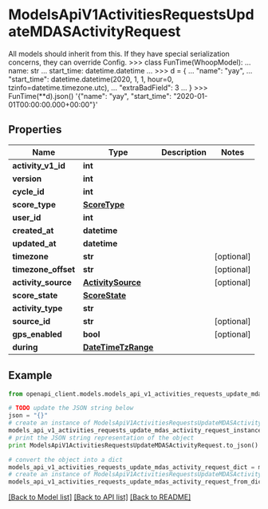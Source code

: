 # ModelsApiV1ActivitiesRequestsUpdateMDASActivityRequest

All models should inherit from this. If they have special serialization concerns, they can override Config.  >>> class FunTime(WhoopModel): ...     name: str ...     start_time: datetime.datetime ... >>> d = { ... \"name\": \"yay\", ... \"start_time\": datetime.datetime(2020, 1, 1, hour=0, tzinfo=datetime.timezone.utc), ... \"extraBadField\": 3 ... } >>> FunTime(**d).json() '{\"name\": \"yay\", \"start_time\": \"2020-01-01T00:00:00.000+00:00\"}'

## Properties
Name | Type | Description | Notes
------------ | ------------- | ------------- | -------------
**activity_v1_id** | **int** |  | 
**version** | **int** |  | 
**cycle_id** | **int** |  | 
**score_type** | [**ScoreType**](ScoreType.md) |  | 
**user_id** | **int** |  | 
**created_at** | **datetime** |  | 
**updated_at** | **datetime** |  | 
**timezone** | **str** |  | [optional] 
**timezone_offset** | **str** |  | [optional] 
**activity_source** | [**ActivitySource**](ActivitySource.md) |  | [optional] 
**score_state** | [**ScoreState**](ScoreState.md) |  | 
**activity_type** | **str** |  | 
**source_id** | **str** |  | [optional] 
**gps_enabled** | **bool** |  | [optional] 
**during** | [**DateTimeTzRange**](DateTimeTzRange.md) |  | 

## Example

```python
from openapi_client.models.models_api_v1_activities_requests_update_mdas_activity_request import ModelsApiV1ActivitiesRequestsUpdateMDASActivityRequest

# TODO update the JSON string below
json = "{}"
# create an instance of ModelsApiV1ActivitiesRequestsUpdateMDASActivityRequest from a JSON string
models_api_v1_activities_requests_update_mdas_activity_request_instance = ModelsApiV1ActivitiesRequestsUpdateMDASActivityRequest.from_json(json)
# print the JSON string representation of the object
print ModelsApiV1ActivitiesRequestsUpdateMDASActivityRequest.to_json()

# convert the object into a dict
models_api_v1_activities_requests_update_mdas_activity_request_dict = models_api_v1_activities_requests_update_mdas_activity_request_instance.to_dict()
# create an instance of ModelsApiV1ActivitiesRequestsUpdateMDASActivityRequest from a dict
models_api_v1_activities_requests_update_mdas_activity_request_from_dict = ModelsApiV1ActivitiesRequestsUpdateMDASActivityRequest.from_dict(models_api_v1_activities_requests_update_mdas_activity_request_dict)
```
[[Back to Model list]](../README.md#documentation-for-models) [[Back to API list]](../README.md#documentation-for-api-endpoints) [[Back to README]](../README.md)


